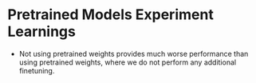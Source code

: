 # Pretrained Models Experiment Learnings

- Not using pretrained weights provides much worse performance than using pretrained weights, where we do not perform any additional finetuning.